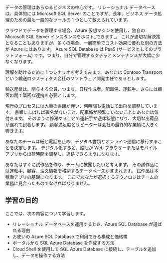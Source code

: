 データの管理はあらゆるビジネスの中心です。 リレーショナル データベースは、具体的には Microsoft SQL Server のことですが、長年、ビジネス データ処理のための最も一般的なツールの 1 つとして数えられています。 

クラウドでデータを管理する場合、Azure 仮想マシンを使用し、独自の Microsoft SQL Server インスタンスをホスト_できます_。 これが適切な解決策となることもありますが、多くの場合、一層簡単でコスト効果に優れた別の方法が Azure にはあります。 Azure SQL Database は PaaS (サービスとしてのプラットフォーム) です。つまり、自分で管理するクチャとメンテナンスが大幅に少なくなります。

理解を助けるために 1 つシナリオを考えてみます。あなたは Contoso Transport という輸送ロジスティクス会社のソフトウェア開発主任であるとします。

輸送産業は、関与する全員、つまり、日程作成者、配車係、運転手、さらには顧客の間で緊密な連携を必要とします。

現行のプロセスには大量の書類が伴い、何時間も電話して出荷を調整しています。 書類にしばしば署名がないこと、配車係が頻繁にいないことにあなたは気付きます。 そのように停滞することで運転手が遊休状態になり、大切な出荷品が遅れて到着します。 顧客満足度とリピーターは会社の最終的な業績に大きく響きます。

あなたのチームは紙と電話を止め、デジタル書類とオンライン通信に移行することを決定します。 デジタル化すると、誰もが Web ブラウザーまたはモバイル アプリから出荷時間を調整し、追跡できるようになります。

あなたはすぐに試作品を作り、チームに披露したいと考えます。 その試作品には運転手、顧客、注文情報を格納するデータベースが含まれます。 試作品は本稼働アプリの基礎になります。 ここであなたが選択するテクノロジはチームの業務に見合ったものでなければなりません。

## <a name="learning-objectives"></a>学習の目的

ここでは、次の内容について学習します。

- リレーショナル データベースを運用するとき、Azure SQL Database が選ばれる理由
- お使いの Azure SQL Database で利用できる構成と価格帯
- ポータルから SQL Azure Database を作成する方法
- Cloud Shell を使用して SQL Azure Database に接続し、テーブルを追加し、データを操作する方法